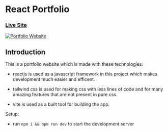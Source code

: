 # React Portfolio

### [Live Site](https://kaleb110.github.io/portfolio-react/)

[![Portfolio Website](https://i.postimg.cc/KjLtsvjK/Screenshot-2024-05-14-212114.png)](https://postimg.cc/GTLB4Rkr)

## Introduction
This is a portfolio website which is made with these technologies:

- reactjs is used as a javascript framework in this project which makes development much easier and efficent.

- tailwind css is used for making css with less lines of code and for many amazing features that are not present in pure css.

- vite is used as a built tool for building the app.

Setup:
- run ```npm i && npm run dev``` to start the development server
